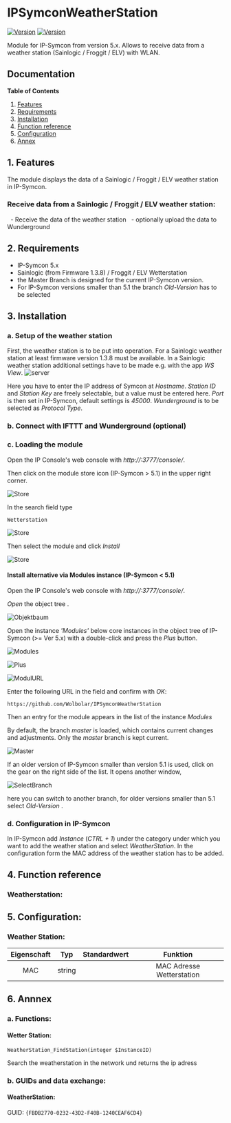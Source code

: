 # IPSymconWeatherStation
[![Version](https://img.shields.io/badge/Symcon-PHPModul-red.svg)](https://www.symcon.de/service/dokumentation/entwicklerbereich/sdk-tools/sdk-php/)
[![Version](https://img.shields.io/badge/Symcon%20Version-5.0%20%3E-green.svg)](https://www.symcon.de/forum/threads/38222-IP-Symcon-5-0-verf%C3%BCgbar)


Module for IP-Symcon from version 5.x. Allows to receive data from a weather station (Sainlogic / Froggit / ELV) with WLAN.

## Documentation

**Table of Contents**

1. [Features](#1-features)
2. [Requirements](#2-requirements)
3. [Installation](#3-installation)
4. [Function reference](#4-functionreference)
5. [Configuration](#5-configuration)
6. [Annex](#6-annex)

## 1. Features

The module displays the data of a Sainlogic / Froggit / ELV weather station in IP-Symcon.

### Receive data from a Sainlogic / Froggit / ELV weather station:

  - Receive the data of the weather station
  - optionally upload the data to Wunderground

## 2. Requirements

 - IP-Symcon 5.x
 - Sainlogic (from Firmware 1.3.8) / Froggit / ELV Wetterstation
 - the Master Branch is designed for the current IP-Symcon version.
 - For IP-Symcon versions smaller than 5.1 the branch _Old-Version_ has to be selected

## 3. Installation

### a. Setup of the weather station

First, the weather station is to be put into operation.
For a Sainlogic weather station at least firmware version 1.3.8 must be available. In a Sainlogic weather station additional settings have to be made e.g. with the app _WS View_.
![server](img/custom_server.png?raw=true "server")

Here you have to enter the IP address of Symcon at _Hostname_.
_Station ID_ and _Station Key_ are freely selectable, but a value must be entered here. _Port_ is then set in IP-Symcon, default settings is _45000_.
_Wunderground_ is to be selected as _Protocol Type_.


### b. Connect with IFTTT and Wunderground (optional)

### c. Loading the module

Open the IP Console's web console with _http://<IP-Symcon IP>:3777/console/_.

Then click on the module store icon (IP-Symcon > 5.1) in the upper right corner.

![Store](img/store_icon.png?raw=true "open store")

In the search field type

```
Wetterstation
```  


![Store](img/module_store_search_en.png?raw=true "module search")

Then select the module and click _Install_

![Store](img/install_en.png?raw=true "install")


#### Install alternative via Modules instance (IP-Symcon < 5.1)

Open the IP Console's web console with _http://<IP-Symcon IP>:3777/console/_.

_Open_ the object tree .

![Objektbaum](img/object_tree.png?raw=true "Objektbaum")	

Open the instance _'Modules'_ below core instances in the object tree of IP-Symcon (>= Ver 5.x) with a double-click and press the _Plus_ button.

![Modules](img/modules.png?raw=true "Modules")	

![Plus](img/plus.png?raw=true "Plus")	

![ModulURL](img/add_module.png?raw=true "Add Module")
 
Enter the following URL in the field and confirm with _OK_:

```
https://github.com/Wolbolar/IPSymconWeatherStation
```  
	         
Then an entry for the module appears in the list of the instance _Modules_

By default, the branch _master_ is loaded, which contains current changes and adjustments.
Only the _master_ branch is kept current.

![Master](img/master.png?raw=true "master") 

If an older version of IP-Symcon smaller than version 5.1 is used, click on the gear on the right side of the list.
It opens another window,

![SelectBranch](img/select_branch_en.png?raw=true "select branch") 

here you can switch to another branch, for older versions smaller than 5.1 select _Old-Version_ .

### d. Configuration in IP-Symcon

In IP-Symcon add _Instance_ (_CTRL + 1_) under the category under which you want to add the weather station and select _WeatherStation_.
In the configuration form the MAC address of the weather station has to be added.


## 4. Function reference

### Weatherstation:


## 5. Configuration:

### Weather Station:

| Eigenschaft | Typ     | Standardwert | Funktion                                  |
| :---------: | :-----: | :----------: | :---------------------------------------: |
| MAC         | string  |              | MAC Adresse Wetterstation                 |






## 6. Annnex

###  a. Functions:

#### Wetter Station:

`WeatherStation_FindStation(integer $InstanceID)`

Search the weatherstation in the network und returns the ip adress


###  b. GUIDs and data exchange:

#### WeatherStation:

GUID: `{FBDB2770-0232-43D2-F40B-1240CEAF6CD4}` 